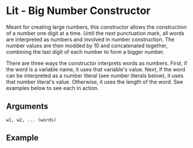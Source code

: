 # Lit - Big Number Constructor

Meant for creating large numbers, this constructor allows the construction of a number one digit at a time. Until the next punctuation mark, all words are interpreted as numbers and involved in number construction. The number values are then modded by 10 and concatenated together, combining the last digit of each number to form a bigger number.

There are three ways the constructor interprets words as numbers. First, if the word is a variable name, it uses that variable's value. Next, if the word can be interpreted as a number literal (see number literals below), it uses that number literal's value. Otherwise, it uses the length of the word. See examples below to see each in action.

## Arguments

```w1, w2, ... (words)```

## Example
<editor :code='`
was var two.
was then lit var thirteen revolution..
pri then.
`' 
:code-wordier="`
Was var two?
If it was then literally var thirteen revolution!
Print then!
`"
output-method='console'></editor>
